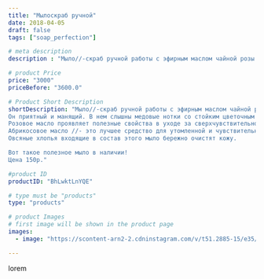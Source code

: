 ```yaml
---
title: "Мылоскраб ручной"
date: 2018-04-05
draft: false
tags: ["soap_perfection"]

# meta description
description : "Мыло//-скраб ручной работы с эфирным маслом чайной розы и абрикосовым маслом🌹🌹🌹 Роза по праву считается царицей ароматов и королевой цветов. Ее аромат всегда ас"

# product Price
price: "3000"
priceBefore: "3600.0"

# Product Short Description
shortDescription: "Мыло//-скраб ручной работы с эфирным маслом чайной розы и абрикосовым маслом🌹🌹🌹 Роза по праву считается царицей ароматов и королевой цветов. Ее аромат всегда ассоциировали с роскошью и женственностью. 
Он приятный и манящий. В нем слышны медовые нотки со стойким цветочным оттенком. Кто//-то может даже уловить соломенные акценты.
Розовое масло проявляет полезные свойства в уходе за сверхчувствительной кожей. Его нанесение успокаивает кожу, снимает воспаления и раздражения, препятствуя их повторному возникновению.
Абрикосовое масло //- это лучшее средство для утомленной и чувствительной кожи: проникая в поры, оно питает и насыщает влагой глубокие слои, улучшает цвет лица, осветляя пигментные пятна, лечит акне и прочие кожные воспаления.
Овсяные хлопья входящие в состав этого мыло бережно очистят кожу.

Вот такое полезное мыло в наличии!
Цена 150р."

#product ID
productID: "BhLwktLnYQE"

# type must be "products"
type: "products"

# product Images
# first image will be shown in the product page
images:
  - image: "https://scontent-arn2-2.cdninstagram.com/v/t51.2885-15/e35/29417138_219740538774732_1996065696965984256_n.jpg?se=7&tp=1&_nc_ht=scontent-arn2-2.cdninstagram.com&_nc_cat=100&_nc_ohc=Aa6lMeyBbdgAX8odQre&ccb=7-4&oh=390a9afa48e9605e410ab3c3fda826cc&oe=6084E921&ig_cache_key=MTc1MDcwNjUwODgxMDUxOTU1Ng%3D%3D.2-ccb7-4"

---
```

lorem
